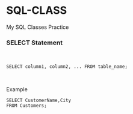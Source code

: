 # SQL-CLASS
My SQL Classes Practice

### SELECT Statement
</br>

``
SELECT column1, column2, ...
FROM table_name;
``

</br>

Example

```
SELECT CustomerName,City 
FROM Customers;
```
